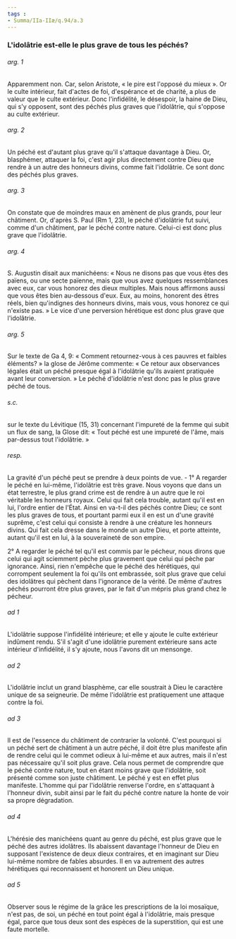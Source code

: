 ```yaml
---
tags : 
- Summa/IIa-IIæ/q.94/a.3
---
```


### L'idolâtrie est-elle le plus grave de tous les péchés?

###### arg. 1
Apparemment non. Car, selon Aristote, « le pire est l'opposé du mieux ». Or le culte intérieur, fait d'actes de foi, d'espérance et de charité, a plus de valeur que le culte extérieur. Donc l'infidélité, le désespoir, la haine de Dieu, qui s'y opposent, sont des péchés plus graves que l'idolâtrie, qui s'oppose au culte extérieur. 

###### arg. 2
Un péché est d'autant plus grave qu'il s'attaque davantage à Dieu. Or, blasphémer, attaquer la foi, c'est agir plus directement contre Dieu que rendre à un autre des honneurs divins, comme fait l'idolâtrie. Ce sont donc des péchés plus graves. 

###### arg. 3
On constate que de moindres maux en amènent de plus grands, pour leur châtiment. Or, d'après S. Paul (Rm 1, 23), le péché d'idolâtrie fut suivi, comme d'un châtiment, par le péché contre nature. Celui-ci est donc plus grave que l'idolâtrie. 

###### arg. 4
S. Augustin disait aux manichéens: « Nous ne disons pas que vous êtes des païens, ou une secte païenne, mais que vous avez quelques ressemblances avec eux, car vous honorez des dieux multiples. Mais nous affirmons aussi que vous êtes bien au-dessous d'eux. Eux, au moins, honorent des êtres réels, bien qu'indignes des honneurs divins, mais vous, vous honorez ce qui n'existe pas. » Le vice d'une perversion hérétique est donc plus grave que l'idolâtrie. 

###### arg. 5
Sur le texte de Ga 4, 9: « Comment retournez-vous à ces pauvres et faibles éléments? » la glose de Jérôme commente: « Ce retour aux observances légales était un péché presque égal à l'idolâtrie qu'ils avaient pratiquée avant leur conversion. » Le péché d'idolâtrie n'est donc pas le plus grave péché de tous. 

###### s.c.
sur le texte du Lévitique (15, 31) concernant l'impureté de la femme qui subit un flux de sang, la Glose dit: « Tout péché est une impureté de l'âme, mais par-dessus tout l'idolâtrie. » 

###### resp.
La gravité d'un péché peut se prendre à deux points de vue. - 1° A regarder le péché en lui-même, l'idolâtrie est très grave. Nous voyons que dans un état terrestre, le plus grand crime est de rendre à un autre que le roi véritable les honneurs royaux. Celui qui fait cela trouble, autant qu'il est en lui, l'ordre entier de l'État. Ainsi en va-t-il des péchés contre Dieu; ce sont les plus graves de tous, et pourtant parmi eux il en est un d'une gravité suprême, c'est celui qui consiste à rendre à une créature les honneurs divins. Qui fait cela dresse dans le monde un autre Dieu, et porte atteinte, autant qu'il est en lui, à la souveraineté de son empire. 

2° A regarder le péché tel qu'il est commis par le pécheur, nous dirons que celui qui agit sciemment pèche plus gravement que celui qui pèche par ignorance. Ainsi, rien n'empêche que le péché des hérétiques, qui corrompent seulement la foi qu'ils ont embrassée, soit plus grave que celui des idolâtres qui pèchent dans l'ignorance de la vérité. De même d'autres péchés pourront être plus graves, par le fait d'un mépris plus grand chez le pécheur. 

###### ad 1
L'idolâtrie suppose l'infidélité intérieure; et elle y ajoute le culte extérieur indûment rendu. S'il s'agit d'une idolâtrie purement extérieure sans acte intérieur d'infidélité, il s'y ajoute, nous l'avons dit un mensonge. 

###### ad 2
L'idolâtrie inclut un grand blasphème, car elle soustrait à Dieu le caractère unique de sa seigneurie. De même l'idolâtrie est pratiquement une attaque contre la foi. 

###### ad 3
Il est de l'essence du châtiment de contrarier la volonté. C'est pourquoi si un péché sert de châtiment à un autre péché, il doit être plus manifeste afin de rendre celui qui le commet odieux à lui-même et aux autres, mais il n'est pas nécessaire qu'il soit plus grave. Cela nous permet de comprendre que le péché contre nature, tout en étant moins grave que l'idolâtrie, soit présenté comme son juste châtiment. Le péché y est en effet plus manifeste. L'homme qui par l'idolâtrie renverse l'ordre, en s'attaquant à l'honneur divin, subit ainsi par le fait du péché contre nature la honte de voir sa propre dégradation. 

###### ad 4
L'hérésie des manichéens quant au genre du péché, est plus grave que le péché des autres idolâtres. Ils abaissent davantage l'honneur de Dieu en supposant l'existence de deux dieux contraires, et en imaginant sur Dieu lui-même nombre de fables absurdes. Il en va autrement des autres hérétiques qui reconnaissent et honorent un Dieu unique. 

###### ad 5
Observer sous le régime de la grâce les prescriptions de la loi mosaïque, n'est pas, de soi, un péché en tout point égal à l'idolâtrie, mais presque égal, parce que tous deux sont des espèces de la superstition, qui est une faute mortelle. 

